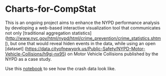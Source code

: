 # Charts-for-CompStat

This is an ongoing project aims to enhance the NYPD performance analysis by developing a web-based interactive visualization tool that communicates not only [traditional aggregation statistics] (http://www.nyc.gov/html/nypd/html/crime_prevention/crime_statistics.shtml), but one that would reveal hiden events in the data, while using an open [dataset] (https://data.cityofnewyork.us/Public-Safety/NYPD-Motor-Vehicle-Collisions/h9gi-nx95) on Motor Vehicle Collisions published by the NYPD as a case study.

 



Use this [notebook](http://nbviewer.ipython.org/github/yanyuchka/Charts-for-CompStat/blob/master/smpl_stats_explr.ipynb) to see how the crash data look like. 

